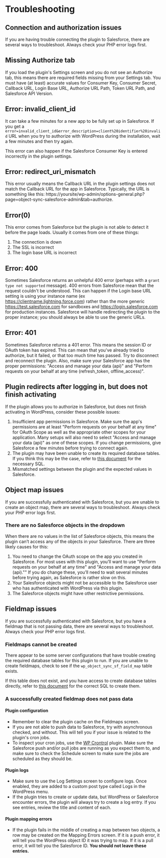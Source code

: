 # Troubleshooting

## Connection and authorization issues

If you are having trouble connecting the plugin to Salesforce, there are several ways to troubleshoot. Always check your PHP error logs first.

## Missing Authorize tab

If you load the plugin's Settings screen and you do not see an Authorize tab, this means there are required fields missing from your Settings tab. You must have (at least) accurate values for Consumer Key, Consumer Secret, Callback URL, Login Base URL, Authorize URL Path, Token URL Path, and Salesforce API Version.

## Error: invalid_client_id

It can take a few minutes for a new app to be fully set up in Salesforce. If you get a `error=invalid_client_id&error_description=client%20identifier%20invalid` URL when you try to authorize with WordPress during the installation, wait a few minutes and then try again.

This error can also happen if the Salesforce Consumer Key is entered incorrectly in the plugin settings.

## Error: redirect_uri_mismatch

This error usually means the Callback URL in the plugin settings does not match the Callback URL for the app in Salesforce. Typically, the URL is something like this: https://yoursite/wp-admin/options-general.php?page=object-sync-salesforce-admin&tab=authorize.

## Error(0)

This error comes from Salesforce but the plugin is not able to detect it before the page loads. Usually it comes from one of these things:

1. The connection is down
2. The SSL is incorrect
3. The login base URL is incorrect

## Error: 400

Sometimes Salesforce returns an unhelpful 400 error (perhaps with a `grant type not supported` message). 400 errors from Salesforce mean that the request couldn't be understood. This can happen if the Login base URL setting is using your instance name (ex https://clientname.lightning.force.com) rather than the more generic https://test.salesforce.com for sandboxes and https://login.salesforce.com for production instances. Salesforce will handle redirecting the plugin to the proper instance; you should always be able to use the generic URLs.

## Error: 401

Sometimes Salesforce returns a 401 error. This means the session ID or OAuth token has expired. This can mean that you've already tried to authorize, but it failed, or that too much time has passed. Try to disconnect and reconnect the plugin. Also, make sure your Salesforce app has the proper permissions: "Access and manage your data (api)" and "Perform requests on your behalf at any time (refresh_token, offline_access)".

## Plugin redirects after logging in, but does not finish activating

If the plugin allows you to authorize in Salesforce, but does not finish activating in WordPress, consider these possible issues:

1. Insufficient app permissions in Salesforce. Make sure the app's permissions are at least "Perform requests on your behalf at any time" for OAuth Scope as well as the appropriate other scopes for your application. Many setups will also need to select "Access and manage your data (api)" as one of these scopes. If you change permissions, give Salesforce a few minutes before trying to connect again.
2. The plugin may have been unable to create its required database tables. If you think this may be the case, refer to [this document](./troubleshooting-unable-to-create-database-tables.md) for the necessary SQL.
3. Mismatched settings between the plugin and the expected values in Salesforce.

## Object map issues

If you are successfully authenticated with Salesforce, but you are unable to create an object map, there are several ways to troubleshoot. Always check your PHP error logs first.

### There are no Salesforce objects in the dropdown

When there are no values in the list of Salesforce objects, this means the plugin can’t access any of the objects in your Salesforce. There are three likely causes for this:

1. You need to change the OAuth scope on the app you created in Salesforce. For most uses with this plugin, you’ll want to use "Perform requests on your behalf at any time" and "Access and manage your data (api)."" If you do change these, you’ll need to wait several minutes before trying again, as Salesforce is rather slow on this.
2. Your Salesforce objects might not be accessible to the Salesforce user who has authenticated with WordPress via this plugin.
3. The Salesforce objects might have other restrictive permissions.

## Fieldmap issues

If you are successfully authenticated with Salesforce, but you have a fieldmap that is not passing data, there are several ways to troubleshoot. Always check your PHP error logs first.

### Fieldmaps cannot be created

There appear to be some server configurations that have trouble creating the required database tables for this plugin to run. If you are unable to create fieldmaps, check to see if the `wp_object_sync_sf_field_map` table exists.

If this table does not exist, and you have access to create database tables directly, refer to [this document](./troubleshooting-unable-to-create-database-tables.md) for the correct SQL to create them.

### A successfully created fieldmap does not pass data

#### Plugin configuration
- Remember to clear the plugin cache on the Fieldmaps screen.
- If you are not able to push data to Salesforce, try with asynchronous checked, and without. This will tell you if your issue is related to the plugin's cron jobs.
- To inspect your cron jobs, use the [WP Crontrol](https://wordpress.org/plugins/wp-crontrol/) plugin. Make sure the Salesforce push and/or pull jobs are running as you expect them to, and make sure to check the Schedule screen to make sure the jobs are scheduled as they should be.

#### Plugin logs
- Make sure to use the Log Settings screen to configure logs. Once enabled, they are added to a custom post type called Logs in the WordPress menu.
- If the plugin tries to create or update data, but WordPress or Salesforce encounter errors, the plugin will always try to create a log entry. If you see entries, review the title and content of each.

#### Plugin mapping errors
- If the plugin fails in the middle of creating a map between two objects, a row may be created on the Mapping Errors screen. If it is a push error, it will tell you the WordPress object ID it was trying to map. If it is a pull error, it will tell you the Salesforce ID. **You should not leave these entries.**
